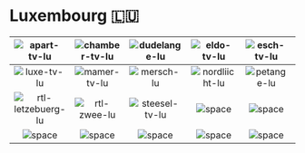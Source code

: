 # Luxembourg 🇱🇺

| ![apart-tv-lu] | ![chamber-tv-lu] | ![dudelange-lu] | ![eldo-tv-lu] | ![esch-tv-lu] | ![hesper-lu] |
|:---:|:---:|:---:|:---:|:---:|:---:|
| ![luxe-tv-lu] | ![mamer-tv-lu] | ![mersch-lu] | ![nordliicht-lu] | ![petange-lu] | ![rtl-gold-lu] |
| ![rtl-letzebuerg-lu] | ![rtl-zwee-lu] | ![steesel-tv-lu] | ![space] | ![space] | ![space] |
| ![space]| ![space]| ![space]| ![space]| ![space]| ![space]|


[apart-tv-lu]:apart-tv-lu.png
[chamber-tv-lu]:chamber-tv-lu.png
[dudelange-lu]:dudelange-lu.png
[eldo-tv-lu]:eldo-tv-lu.png
[esch-tv-lu]:esch-tv-lu.png
[hesper-lu]:hesper-lu.png
[luxe-tv-lu]:luxe-tv-lu.png
[mamer-tv-lu]:mamer-tv-lu.png
[mersch-lu]:mersch-lu.png
[nordliicht-lu]:nordliicht-lu.png
[petange-lu]:petange-lu.png
[rtl-gold-lu]:rtl-gold-lu.png
[rtl-letzebuerg-lu]:rtl-letzebuerg-lu.png
[rtl-zwee-lu]:rtl-zwee-lu.png
[steesel-tv-lu]:steesel-tv-lu.png

[space]:../../misc/space-1500.png

